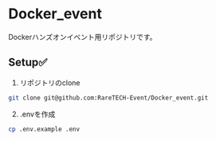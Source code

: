 # Docker_event
Dockerハンズオンイベント用リポジトリです。

## Setup✅
1. リポジトリのclone
```bash
git clone git@github.com:RareTECH-Event/Docker_event.git
```

2. .envを作成
```bash
cp .env.example .env
```


